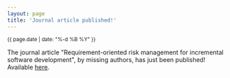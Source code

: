 ```yaml
---
layout: page
title: 'Journal article published!'
---
```


<small>{{ page.date | date: "%-d %B %Y" }}</small>

The journal article "Requirement-oriented risk management for incremental software development", by missing authors, has just been published! Available [here](https://doi.org/10.1007/s11334-021-00406-6).
